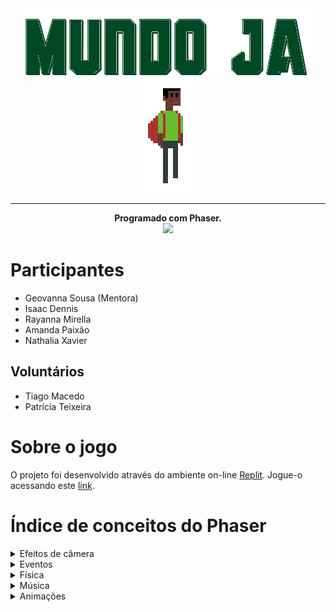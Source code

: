 <div align="center">
  <img src="https://github.com/IsaacDennis/mundo-ja/blob/master/assets/title-screen.png?raw=true">
  <br />
  <img src="https://github.com/IsaacDennis/mundo-ja/blob/master/assets/fase-um/personagens/marcelo.gif?raw=true">
  
  <hr>
  <b>Programado com Phaser.</b>
  <br />
  <img src="https://camo.githubusercontent.com/ddffb94184b45c8cac85986864cd4f16d8bd9db1d645390d93a71e789366b2ab/68747470733a2f2f7777772e7068617365722e696f2f696d616765732f737061636564616e6365722e676966">
</div>

# Participantes
- Geovanna Sousa (Mentora)
- Isaac Dennis
- Rayanna Mirella
- Amanda Paixão
- Nathalia Xavier 

## Voluntários
- Tiago Macedo
- Patrícia Teixeira
# Sobre o jogo
O projeto foi desenvolvido através do ambiente on-line [Replit](https://repl.it). 
Jogue-o acessando este [link](https://games4good.geovannasousa.repl.co/). 
# Índice de conceitos do Phaser
<details> 
  <summary> Efeitos de câmera </summary>
  
  - [Efeito flash](https://github.com/IsaacDennis/mundo-ja/blob/master/scenes/MenuScene.js#L12)
  - [Efeito fade-out (escurecimento de tela)](https://github.com/IsaacDennis/mundo-ja/blob/master/scenes/GameScene.js#L7)
</details>

<details> 
  <summary> Eventos </summary>
   
  - [Evento cronometrado](https://github.com/IsaacDennis/mundo-ja/blob/master/scenes/CreditsScene.js#L28-L43)
</details>

<details>
  <summary> Física </summary>
  
  - [Grupo estático](https://github.com/IsaacDennis/mundo-ja/blob/master/scenes/fase-um/Scene2.js#L79)
  - [Colisão (collider)](https://github.com/IsaacDennis/mundo-ja/blob/master/scenes/fase-um/Scene2.js#L81-L82)
  - [Sobreposição (overlap)](https://github.com/IsaacDennis/mundo-ja/blob/master/scenes/fase-um/Scene2.js#L127)
  - [Área modificada de colisão (no exemplo, a área de colisão (collision bounds) é definida para ocupar somente os pés do sprite)](https://github.com/IsaacDennis/mundo-ja/blob/master/scenes/fase-um/Scene2.js#L63-L64)
</details>

<details> 
  <summary> Música </summary>
   
  - [Carregamento de áudio](https://github.com/IsaacDennis/mundo-ja/blob/master/scenes/CreditsScene.js#L18)
  - [Adição e reprodução de áudio](https://github.com/IsaacDennis/mundo-ja/blob/master/scenes/CreditsScene.js#L25-L26)
</details>

<details> 
  <summary> Animações </summary>
  
  - [Carregamento de spritesheets](https://github.com/IsaacDennis/mundo-ja/blob/master/scenes/GameScene.js#L26-L35)
  - [Criação de animação](https://github.com/IsaacDennis/mundo-ja/blob/master/scenes/fase-um/Scene2.js#L23-L52)
</details>
